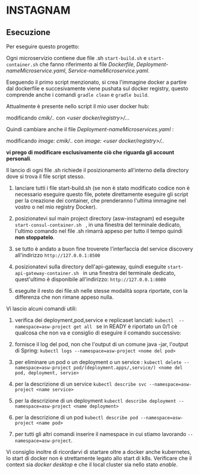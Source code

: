 # INSTAGNAM 



## Esecuzione 

Per eseguire questo progetto: 

Ogni microservizio contiene due file .sh `start-build.sh` e   `start-container.sh` che fanno riferimento ai file *Dockerfile*,  *Deployment-nameMicroservice.yaml*, *Service-nameMicroservice.yaml*.

Eseguendo il primo script menzionato, si crea l'immagine docker a partire dal dockerfile e succesivamente viene pushata sul docker registry, questo comprende anche i comandi `gradle clean` e `gradle build`.

Attualmente è presente nello script il mio user docker hub:

modificando  *cmik/..* con *<user docker/registry>/..*. 

Quindi cambiare anche il file  *Deployment-nameMicroservices.yaml* :

modificando  *image: cmik/..* con *image: <user docker/registry>/..*

**vi prego di modificare esclusivamente ciò che riguarda gli account personali**.

Il lancio di ogni file .sh richiede il posizionamento all'interno della directory dove si trova il file script stesso.

1. lanciare tutti i file start-build.sh (se non è stato modificato codice non è necessario eseguire questo file, potete direttamente eseguire gli script per la creazione dei container, che prenderanno l'ultima immagine nel vostro o nel mio registry Docker).

2. posizionatevi sul main project directory (asw-instagnam) ed eseguite  `start-consul-container.sh ` , in una finestra del terminale dedicato, l'ultimo comando nel file .sh rimarrà appeso per tutto il tempo quindi  **non stoppatelo**.

3. se tutto è andato a buon fine troverete l'interfaccia del service discovery all'indirizzo  `http://127.0.0.1:8500`

4. posizionatevi sulla directory dell'api-gateway, quindi eseguite `start-api-gateway-container.sh ` in una finestra del terminale dedicato, quest'ultimo è disponibile all'indirizzo: `http://127.0.0.1:8080`

5. eseguite il resto dei file.sh nelle stesse modalità sopra riportate, con la differenza che non rimane appeso nulla.

Vi lascio alcuni comandi utili:

1.  verifica dei deployment,pod,service e replicaset lanciati: `kubectl  --namespace=asw-project get all `  se  in READY è riportato un 0/1 cè qualcosa che non  va e consiglio di eseguire il comando successivo:

2.  fornisce il log del pod, non che l'output di un comune java -jar, l'output di Spring: `kubectl logs --namespace=asw-project <nome del pod> ` 

3. per eliminare un pod o un deployment o un service : `kubectl delete --namespace=asw-project pod/(deployment.apps/,service/) <nome del pod, deployment, servie> `
  
4. per la descrizione di un service   `kubectl describe svc --namespace=asw-project <name service> `
  
5. per la descrizione di un deployment   `kubectl describe deployment --namespace=asw-project <name deployment> ` 
 
6. per la descrizione di un pod   `kubectl describe pod --namespace=asw-project <name pod> `

7. per tutti gli altri comandi inserire il namespace in cui stiamo lavorando ` --namespace=asw-project `.



Vi consiglio inoltre di ricordarvi di startare oltre a docker anche kubernetes, lo start di docker non è strettamente legato allo start di k8s. 
Verificare che il context sia *docker desktop* e che il local cluster sia nello stato *enable*.




